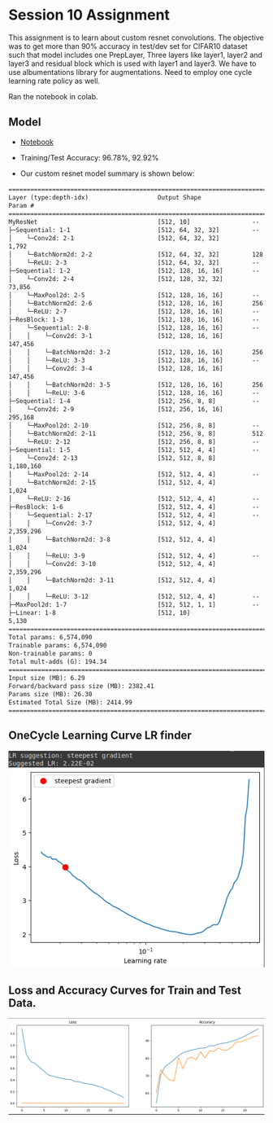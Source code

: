# Session 10 Assignment

This assignment is to learn about custom resnet convolutions. The objective was to get more than 90% accuracy in test/dev set for CIFAR10 dataset such that model includes one PrepLayer, Three layers like layer1, layer2 and layer3 and residual block which is used with layer1 and layer3. We have to use albumentations library for augmentations. Need to employ one cycle learning rate policy as well.

Ran the notebook in colab.

## Model

- [Notebook](session10.ipynb)

- Training/Test Accuracy: 96.78%, 92.92%

- Our custom resnet model summary is shown below:

```
==========================================================================================
Layer (type:depth-idx)                   Output Shape              Param #
==========================================================================================
MyResNet                                 [512, 10]                 --
├─Sequential: 1-1                        [512, 64, 32, 32]         --
│    └─Conv2d: 2-1                       [512, 64, 32, 32]         1,792
│    └─BatchNorm2d: 2-2                  [512, 64, 32, 32]         128
│    └─ReLU: 2-3                         [512, 64, 32, 32]         --
├─Sequential: 1-2                        [512, 128, 16, 16]        --
│    └─Conv2d: 2-4                       [512, 128, 32, 32]        73,856
│    └─MaxPool2d: 2-5                    [512, 128, 16, 16]        --
│    └─BatchNorm2d: 2-6                  [512, 128, 16, 16]        256
│    └─ReLU: 2-7                         [512, 128, 16, 16]        --
├─ResBlock: 1-3                          [512, 128, 16, 16]        --
│    └─Sequential: 2-8                   [512, 128, 16, 16]        --
│    │    └─Conv2d: 3-1                  [512, 128, 16, 16]        147,456
│    │    └─BatchNorm2d: 3-2             [512, 128, 16, 16]        256
│    │    └─ReLU: 3-3                    [512, 128, 16, 16]        --
│    │    └─Conv2d: 3-4                  [512, 128, 16, 16]        147,456
│    │    └─BatchNorm2d: 3-5             [512, 128, 16, 16]        256
│    │    └─ReLU: 3-6                    [512, 128, 16, 16]        --
├─Sequential: 1-4                        [512, 256, 8, 8]          --
│    └─Conv2d: 2-9                       [512, 256, 16, 16]        295,168
│    └─MaxPool2d: 2-10                   [512, 256, 8, 8]          --
│    └─BatchNorm2d: 2-11                 [512, 256, 8, 8]          512
│    └─ReLU: 2-12                        [512, 256, 8, 8]          --
├─Sequential: 1-5                        [512, 512, 4, 4]          --
│    └─Conv2d: 2-13                      [512, 512, 8, 8]          1,180,160
│    └─MaxPool2d: 2-14                   [512, 512, 4, 4]          --
│    └─BatchNorm2d: 2-15                 [512, 512, 4, 4]          1,024
│    └─ReLU: 2-16                        [512, 512, 4, 4]          --
├─ResBlock: 1-6                          [512, 512, 4, 4]          --
│    └─Sequential: 2-17                  [512, 512, 4, 4]          --
│    │    └─Conv2d: 3-7                  [512, 512, 4, 4]          2,359,296
│    │    └─BatchNorm2d: 3-8             [512, 512, 4, 4]          1,024
│    │    └─ReLU: 3-9                    [512, 512, 4, 4]          --
│    │    └─Conv2d: 3-10                 [512, 512, 4, 4]          2,359,296
│    │    └─BatchNorm2d: 3-11            [512, 512, 4, 4]          1,024
│    │    └─ReLU: 3-12                   [512, 512, 4, 4]          --
├─MaxPool2d: 1-7                         [512, 512, 1, 1]          --
├─Linear: 1-8                            [512, 10]                 5,130
==========================================================================================
Total params: 6,574,090
Trainable params: 6,574,090
Non-trainable params: 0
Total mult-adds (G): 194.34
==========================================================================================
Input size (MB): 6.29
Forward/backward pass size (MB): 2382.41
Params size (MB): 26.30
Estimated Total Size (MB): 2414.99
==========================================================================================

```

## OneCycle Learning Curve LR finder
![image](./imgs/onecycleresult.png)

## Loss and Accuracy Curves for Train and Test Data.
![Curves](./imgs/curves.png)